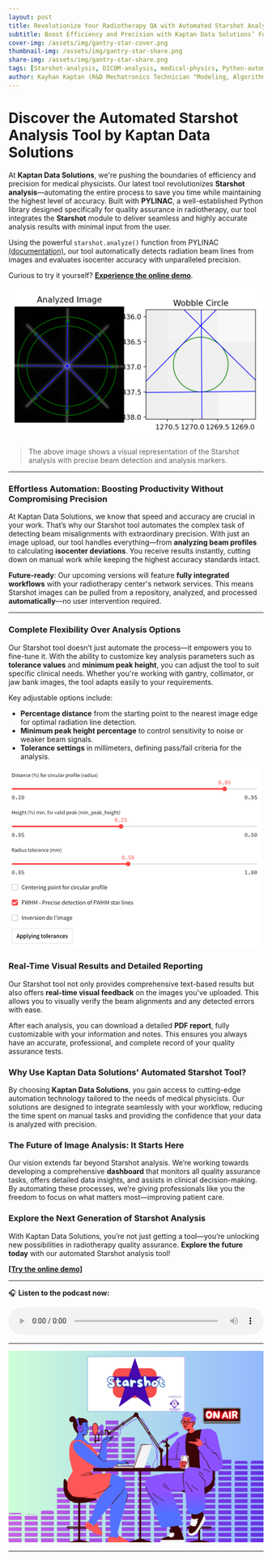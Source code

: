 ```yaml
---
layout: post
title: Revolutionize Your Radiotherapy QA with Automated Starshot Analysis  
subtitle: Boost Efficiency and Precision with Kaptan Data Solutions’ Fully Integrated Starshot Analysis Tool
cover-img: /assets/img/gantry-star-cover.png
thumbnail-img: /assets/img/gantry-star-share.png
share-img: /assets/img/gantry-star-share.png
tags: [Starshot-analysis, DICOM-analysis, medical-physics, Python-automation, radiotherapy-QA, medical-imaging, image-processing, isocenter-alignment, healthcare-technology, pylinac, quality-assurance, automated-analysis, medical-software, radiation-therapy, compliance]
author: Kayhan Kaptan (R&D Mechatronics Technician "Modeling, Algorithms, Validation" TEAM - Expert in Medical Physics Quality Control)
---
```



# Discover the Automated **Starshot** Analysis Tool by Kaptan Data Solutions

At **Kaptan Data Solutions**, we're pushing the boundaries of efficiency and precision for medical physicists. Our latest tool revolutionizes **Starshot analysis**—automating the entire process to save you time while maintaining the highest level of accuracy. Built with **PYLINAC**, a well-established Python library designed specifically for quality assurance in radiotherapy, our tool integrates the **Starshot** module to deliver seamless and highly accurate analysis results with minimal input from the user.

Using the powerful `starshot.analyze()` function from PYLINAC [(documentation)](https://pylinac.readthedocs.io/en/latest/starshot_docs.html), our tool automatically detects radiation beam lines from images and evaluates isocenter accuracy with unparalleled precision.

Curious to try it yourself? [**Experience the online demo**](https://kaptan-data.streamlit.app/Starshot).

![Starshot analysis Overview](/assets/img/statshot_image.png)

> The above image shows a visual representation of the Starshot analysis with precise beam detection and analysis markers.

---

### Effortless Automation: Boosting Productivity Without Compromising Precision

At Kaptan Data Solutions, we know that speed and accuracy are crucial in your work. That’s why our Starshot tool automates the complex task of detecting beam misalignments with extraordinary precision. With just an image upload, our tool handles everything—from **analyzing beam profiles** to calculating **isocenter deviations**. You receive results instantly, cutting down on manual work while keeping the highest accuracy standards intact.

**Future-ready**: Our upcoming versions will feature **fully integrated workflows** with your radiotherapy center's network services. This means Starshot images can be pulled from a repository, analyzed, and processed **automatically**—no user intervention required.

---

### Complete Flexibility Over Analysis Options

Our Starshot tool doesn’t just automate the process—it empowers you to fine-tune it. With the ability to customize key analysis parameters such as **tolerance values** and **minimum peak height**, you can adjust the tool to suit specific clinical needs. Whether you're working with gantry, collimator, or jaw bank images, the tool adapts easily to your requirements.

Key adjustable options include:
- **Percentage distance** from the starting point to the nearest image edge for optimal radiation line detection.
- **Minimum peak height percentage** to control sensitivity to noise or weaker beam signals.
- **Tolerance settings** in millimeters, defining pass/fail criteria for the analysis.

![Starshot Analysis settings ](/assets/img/statshot_image-2.png)


### Real-Time Visual Results and Detailed Reporting

Our Starshot tool not only provides comprehensive text-based results but also offers **real-time visual feedback** on the images you've uploaded. This allows you to visually verify the beam alignments and any detected errors with ease.

After each analysis, you can download a detailed **PDF report**, fully customizable with your information and notes. This ensures you always have an accurate, professional, and complete record of your quality assurance tests.


### Why Use Kaptan Data Solutions' Automated Starshot Tool?

By choosing **Kaptan Data Solutions**, you gain access to cutting-edge automation technology tailored to the needs of medical physicists. Our solutions are designed to integrate seamlessly with your workflow, reducing the time spent on manual tasks and providing the confidence that your data is analyzed with precision.

### The Future of Image Analysis: It Starts Here

Our vision extends far beyond Starshot analysis. We’re working towards developing a comprehensive **dashboard** that monitors all quality assurance tasks, offers detailed data insights, and assists in clinical decision-making. By automating these processes, we’re giving professionals like you the freedom to focus on what matters most—improving patient care.


### Explore the Next Generation of Starshot Analysis

With Kaptan Data Solutions, you’re not just getting a tool—you’re unlocking new possibilities in radiotherapy quality assurance. **Explore the future today** with our automated Starshot analysis tool!

**[[Try the online demo]](https://kaptan-data.streamlit.app/Starshot)**


---

🎧 **Listen to the podcast now:**

<audio controls style="width: 100%; max-width: 600px;">
  <source src="/podcast_kds/Starshot Web App.wav" type="audio/wav">
  Your browser does not support the audio element.
</audio>

---

![PNG](/assets/img/blog_image_podcast_startshot.png)

---